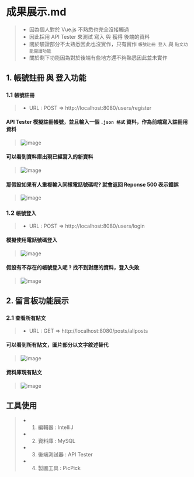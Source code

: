 # 成果展示.md
> * 因為個人對於 Vue.js 不熟悉也完全沒接觸過
> * 因此採用 API Tester 來測試 寫入 與 獲得 後端的資料
> * 關於驗證部分不太熟悉因此也沒實作，只有實作 ```帳號註冊 登入``` 與 ```貼文功能閱讀功能```
> * 關於剩下功能因為對於後端有些地方還不夠熟悉因此並未實作

## 1. 帳號註冊 與 登入功能
### 1.1 ```帳號註冊```
> * URL : POST => http://localhost:8080/users/register
#### API Tester 模擬註冊帳號，並且輸入一個 ```.json 格式``` 資料，作為前端寫入註冊用資料
> ![image](https://github.com/Ricky7737/Homework/assets/58324475/59a392dc-1fbd-459a-a20d-876376b3284f)
#### 可以看到資料庫出現已經寫入的新資料
> ![image](https://github.com/Ricky7737/Homework/assets/58324475/ae8bcc9f-2dda-43c9-b16d-44b749d09670)
#### 那假設如果有人重複輸入同樣電話號碼呢? 就會返回 Reponse 500 表示錯誤
> ![image](https://github.com/Ricky7737/Homework/assets/58324475/2bb7ee91-396e-4843-af2e-6abdc5af8c9d)

### 1.2 ```帳號登入```
> * URL : POST => http://localhost:8080/users/login
#### 模擬使用電話號碼登入
> ![image](https://github.com/Ricky7737/Homework/assets/58324475/823d11db-8205-4639-9e2f-2304ad9dc2fe)
#### 假設有不存在的帳號登入呢 ? 找不到對應的資料，登入失敗
> ![image](https://github.com/Ricky7737/Homework/assets/58324475/da55c740-4bbc-404b-88d6-117298d9d9cd)

## 2. 留言板功能展示
### 2.1 ```查看所有貼文```
> * URL : GET => http://localhost:8080/posts/allposts
#### 可以看到所有貼文，圖片部分以文字敘述替代
> ![image](https://github.com/Ricky7737/Homework/assets/58324475/b3f7a600-b606-47cb-87a7-92e2d67862e4)
#### 資料庫現有貼文
> ![image](https://github.com/Ricky7737/Homework/assets/58324475/bea96c9d-459c-4423-9f6f-538fde8464a6)











## 工具使用
> * 1. 編輯器 : IntelliJ
> * 2. 資料庫 : MySQL
> * 3. 後端測試器 : API Tester
> * 4. 製圖工具 : PicPick 




